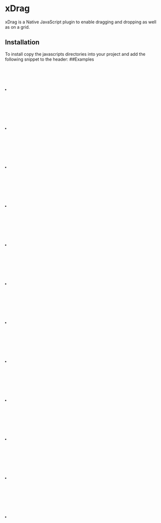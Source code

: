 # xDrag
xDrag is a Native JavaScript plugin to enable dragging and dropping as well as on a grid. 
## Installation
To install copy the javascripts directories into your project and add the following snippet to the header:
<code><script src="src/xDrag.js"></script></code>
##Examples
<code>
  <style>
    .box {
      width: 100px;
      height: 100px;
    }
  </style>
  
  <div class="wrapper" id="test">
    <li class="box"></li>
    <li class="box"></li>
    <li class="box"></li>
    <li class="box"></li>
    <li class="box"></li>
    <li class="box"></li>
    <li class="box"></li>
    <li class="box"></li>
    <li class="box"></li>
    <li class="box"></li>
    <li class="box"></li>
    <li class="box"></li>
  </div>
  
  <script>
    drag({
      id: 'test',
      dragClassName: 'box',
      rowMax: 4,
      gridGap: 20
    })
  </script>
</code>
